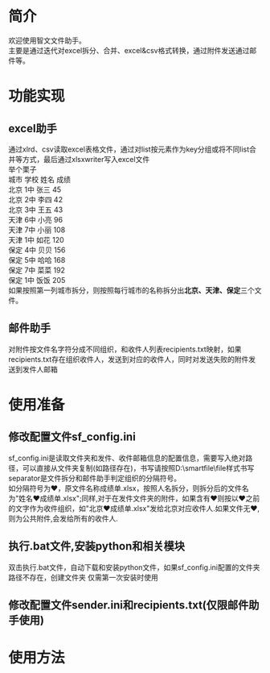 # 简介
欢迎使用智文文件助手。  
主要是通过迭代对excel拆分、合并、excel&csv格式转换，通过附件发送通过邮件等。
# 功能实现
## excel助手
通过xlrd、csv读取excel表格文件，通过对list按元素作为key分组或将不同list合并等方式，最后通过xlsxwriter写入excel文件  
举个栗子  
        城市	学校	姓名	成绩  
        北京	1中	张三	45  
        北京	2中	李四	42  
        北京	3中	王五	43  
        天津	6中	小亮	96  
        天津	7中	小丽	108  
        天津	1中	如花	120  
        保定	4中	贝贝	156  
        保定	5中	哈哈	168   
        保定	7中	菜菜	192  
        保定	1中	饭饭	205  
如果按照第一列城市拆分，则按照每行城市的名称拆分出**北京、天津、保定**三个文件。
## 邮件助手
对附件按文件名字符分成不同组织，和收件人列表recipients.txt映射，如果recipients.txt存在组织收件人，发送到对应的收件人，同时对发送失败的附件发送到发件人邮箱
# 使用准备
## 修改配置文件sf_config.ini
sf_config.ini是读取文件夹和发件、收件邮箱信息的配置信息，需要写入绝对路径，可以直接从文件夹复制(如路径存在)，书写请按照D:\smartfile\file样式书写  
separator是文件拆分和邮件助手判定组织的分隔符号。  
如分隔符号为❤，原文件名称成绩单.xlsx，按照人名拆分，则拆分后的文件名为"姓名❤成绩单.xlsx";同样,对于在发件文件夹的附件，如果含有❤则按以❤之前的文字作为收件组织，如"北京❤成绩单.xlsx"发给北京对应收件人.如果文件无❤,则为公共附件,会发给所有的收件人.
## 执行.bat文件,安装python和相关模块
双击执行.bat文件，自动下载和安装python文件，如果sf_config.ini配置的文件夹路径不存在，创建文件夹
仅需第一次安装时使用
## 修改配置文件sender.ini和recipients.txt(仅限邮件助手使用)
# 使用方法
